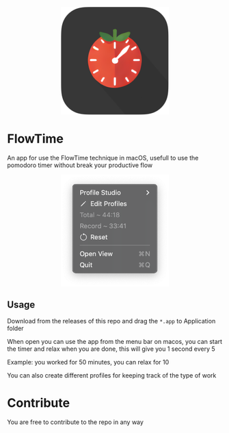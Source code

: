 <style>
img {
  display: block;
  margin-left: auto;
  margin-right: auto;
  width: 50%;
}
</style>

![AppIcon](AppIcon.png)

# FlowTime

An app for use the FlowTime technique in macOS, usefull to use the pomodoro timer without break your productive flow

![UX](UX.png)

## Usage

Download from the releases of this repo and drag the `*.app` to Application folder

When open you can use the app from the menu bar on macos, you can start the timer and relax when you are done, this will give you 1 second every 5

Example: you worked for 50 minutes, you can relax for 10

You can also create different profiles for keeping track of the type of work

# Contribute

You are free to contribute to the repo in any way

